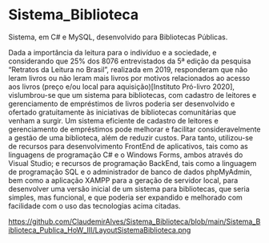 # Sistema_Biblioteca
Sistema, em C# e MySQL, desenvolvido para Bibliotecas Públicas. 

Dada a importância da leitura para o indivíduo e a sociedade, e considerando que  25% dos 8076 entrevistados da 5ª edição da pesquisa “Retratos da Leitura no Brasil”, realizada em 2019, responderam que não leram livros ou não leram mais livros por motivos relacionados ao acesso aos livros (preço e/ou local para aquisição)[Instituto Pró-livro 2020],  vislumbrou-se que um sistema para bibliotecas, com cadastro de leitores e  gerenciamento de empréstimos de livros poderia ser desenvolvido e ofertado gratuitamente às iniciativas de bibliotecas comunitárias que venham a surgir. Um sistema eficiente de cadastro de leitores e gerenciamento de empréstimos pode melhorar e facilitar consideravelmente a gestão de uma biblioteca, além de reduzir custos. 
	Para tanto, utilizou-se de recursos para desenvolvimento FrontEnd de aplicativos, tais como as linguagens de programação C# e o Windows Forms, ambos através do Visual Studio; e recursos de programação BackEnd, tais como a linguagem de programação SQL e o administrador de banco de dados phpMyAdmin, bem como a aplicação XAMPP para a geração de servidor local, para desenvolver uma versão inicial de um sistema para bibliotecas, que seria simples, mas funcional, e que poderia ser expandido e melhorado com facilidade com o uso das tecnologias acima citadas. 

https://github.com/ClaudemirAlves/Sistema_Biblioteca/blob/main/Sistema_Biblioteca_Publica_HoW_III/LayoutSistemaBiblioteca.png
